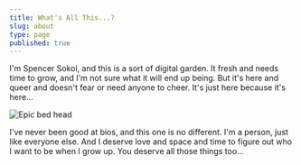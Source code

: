 ```yaml
---
title: What's All This...?
slug: about
type: page
published: true
---
```

I'm Spencer Sokol, and this is a sort of digital garden. It fresh and needs time to grow, and I'm not sure what it will end up being. But it's here and queer and doesn't fear or need anyone to cheer. It's just here because it's here...

![Epic bed head](https://spencersokol.com/assets/bed-head.webp#border-left)

I've never been good at bios, and this one is no different. I'm a person, just like everyone else. And I deserve love and space and time to figure out who I want to be when I grow up. You deserve all those things too...